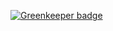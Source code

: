 
[![Greenkeeper badge](https://badges.greenkeeper.io/insanity54/funner.svg)](https://greenkeeper.io/)
